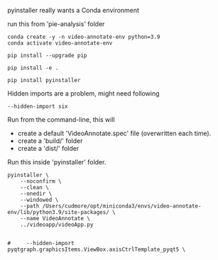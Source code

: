 
pyinstaller really wants a Conda environment

run this from 'pie-analysis' folder
```
conda create -y -n video-annotate-env python=3.9
conda activate video-annotate-env

pip install --upgrade pip

pip install -e .

pip install pyinstaller
```

Hidden imports are a problem, might need following

```
--hidden-import six
```

Run from the command-line, this will

 - create a default 'VideoAnnotate.spec' file (overwritten each time).
 - create a 'build/' folder
 - create a 'dist/' folder
 
Run this inside 'pyinstaller' folder.

```
pyinstaller \
    --noconfirm \
    --clean \
    --onedir \
    --windowed \
    --path /Users/cudmore/opt/miniconda3/envs/video-annotate-env/lib/python3.9/site-packages/ \
    --name VideoAnnotate \
    ../videoapp/videoApp.py


#     --hidden-import pyqtgraph.graphicsItems.ViewBox.axisCtrlTemplate_pyqt5 \
```